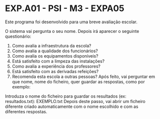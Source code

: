 <h1> EXP.A01 - PSI - M3 - EXPA05</h1>

Este programa foi desenvolvido para uma breve avaliação escolar.

O sistema vai pergunta o seu nome. Depois irá aparecer o seguinte questionário:

1. Como avalia a infraestrutura da escola?
2. Como avalia a qualidade dos funcionários?
3. Como avalia os equipamentos disponíveis?
4. Está satisfeito com a limpeza das instalações?
5. Como avalia a experiência dos professores?
6. Está satisfeito com as derivadas refeições?
7. Recomenda esta escola a outras pessoas?
Após feito, vai perguntar em que nome, nome do ficheiro, quer guardar as respostas, como por exemplo:

Introduza o nome do ficheiro para guardar os resultados (ex: resultados.txt): EXEMPLO.txt
Depois deste passo, vai abrir um ficheiro diferente criado automaticamente com o nome escolhido e com as diferentes respostas.

